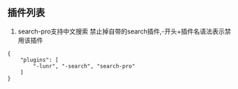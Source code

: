 ## 插件列表
1. search-pro支持中文搜索
禁止掉自带的search插件,-开头+插件名语法表示禁用该插件
```
{
    "plugins": [
        "-lunr", "-search", "search-pro"
    ]
}
```